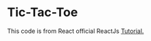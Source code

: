 # Tic-Tac-Toe

This code is from React official ReactJs [Tutorial.](https://reactjs.org/tutorial/tutorial.html)
